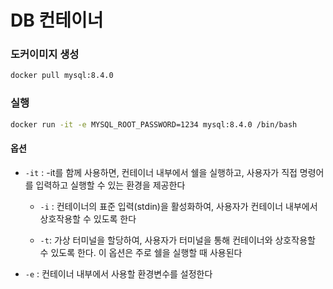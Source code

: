 # DB 컨테이너

### 도커이미지 생성

```bash
docker pull mysql:8.4.0
```

### 실행

```bash
docker run -it -e MYSQL_ROOT_PASSWORD=1234 mysql:8.4.0 /bin/bash
```

#### 옵션

- `-it` : -it를 함께 사용하면, 컨테이너 내부에서 쉘을 실행하고, 사용자가 직접 명령어를 입력하고 실행할 수 있는 환경을 제공한다

  - `-i` : 컨테이너의 표준 입력(stdin)을 활성화하여, 사용자가 컨테이너 내부에서 상호작용할 수 있도록 한다

  - `-t`: 가상 터미널을 할당하여, 사용자가 터미널을 통해 컨테이너와 상호작용할 수 있도록 한다. 이 옵션은 주로 쉘을 실행할 때 사용된다

- `-e` : 컨테이너 내부에서 사용할 환경변수를 설정한다
